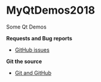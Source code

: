 # MyQtDemos2018
Some Qt Demos 

**Requests and Bug reports**

- [GitHub issues](https://github.com/zcatt/test/issues)

**Git the source**

- [Git and GitHub](https://github.com/zcatt/MyQtDemos2018)



